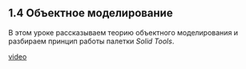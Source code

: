 ## 1.4 Объектное моделирование

В этом уроке рассказываем теорию объектного моделирования и разбираем принцип работы палетки _Solid Tools_.

[video](https://player.softculture.cc/embed/online/SKC/SKC_85.27.04_L1-8_Solid_Tools)
